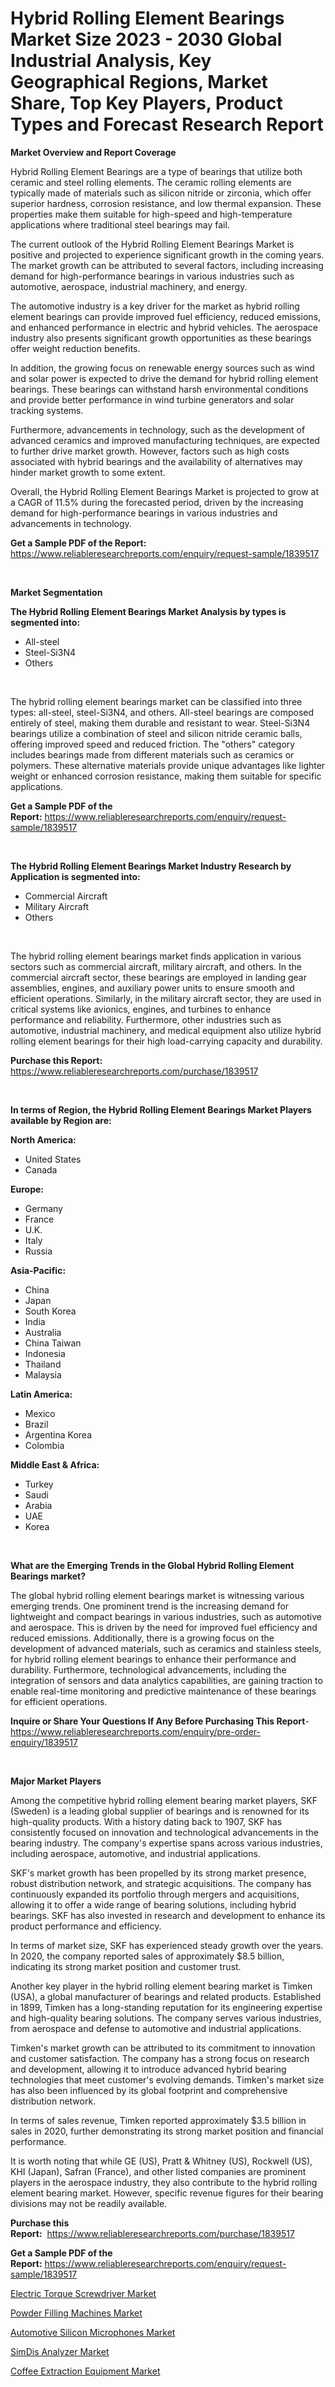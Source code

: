 <p><h1>Hybrid Rolling Element Bearings Market Size 2023 - 2030 Global Industrial Analysis, Key Geographical Regions, Market Share, Top Key Players, Product Types and Forecast Research Report</h1></p><p><strong>Market Overview and Report Coverage</strong></p>
<p><p>Hybrid Rolling Element Bearings are a type of bearings that utilize both ceramic and steel rolling elements. The ceramic rolling elements are typically made of materials such as silicon nitride or zirconia, which offer superior hardness, corrosion resistance, and low thermal expansion. These properties make them suitable for high-speed and high-temperature applications where traditional steel bearings may fail.</p><p>The current outlook of the Hybrid Rolling Element Bearings Market is positive and projected to experience significant growth in the coming years. The market growth can be attributed to several factors, including increasing demand for high-performance bearings in various industries such as automotive, aerospace, industrial machinery, and energy.</p><p>The automotive industry is a key driver for the market as hybrid rolling element bearings can provide improved fuel efficiency, reduced emissions, and enhanced performance in electric and hybrid vehicles. The aerospace industry also presents significant growth opportunities as these bearings offer weight reduction benefits.</p><p>In addition, the growing focus on renewable energy sources such as wind and solar power is expected to drive the demand for hybrid rolling element bearings. These bearings can withstand harsh environmental conditions and provide better performance in wind turbine generators and solar tracking systems.</p><p>Furthermore, advancements in technology, such as the development of advanced ceramics and improved manufacturing techniques, are expected to further drive market growth. However, factors such as high costs associated with hybrid bearings and the availability of alternatives may hinder market growth to some extent.</p><p>Overall, the Hybrid Rolling Element Bearings Market is projected to grow at a CAGR of 11.5% during the forecasted period, driven by the increasing demand for high-performance bearings in various industries and advancements in technology.</p></p>
<p><strong>Get a Sample PDF of the Report:</strong> <a href="https://www.reliableresearchreports.com/enquiry/request-sample/1839517">https://www.reliableresearchreports.com/enquiry/request-sample/1839517</a></p>
<p>&nbsp;</p>
<p><strong>Market Segmentation</strong></p>
<p><strong>The Hybrid Rolling Element Bearings Market Analysis by types is segmented into:</strong></p>
<p><ul><li>All-steel</li><li>Steel-Si3N4</li><li>Others</li></ul></p>
<p>&nbsp;</p>
<p><p>The hybrid rolling element bearings market can be classified into three types: all-steel, steel-Si3N4, and others. All-steel bearings are composed entirely of steel, making them durable and resistant to wear. Steel-Si3N4 bearings utilize a combination of steel and silicon nitride ceramic balls, offering improved speed and reduced friction. The "others" category includes bearings made from different materials such as ceramics or polymers. These alternative materials provide unique advantages like lighter weight or enhanced corrosion resistance, making them suitable for specific applications.</p></p>
<p><strong>Get a Sample PDF of the Report:</strong>&nbsp;<a href="https://www.reliableresearchreports.com/enquiry/request-sample/1839517">https://www.reliableresearchreports.com/enquiry/request-sample/1839517</a></p>
<p>&nbsp;</p>
<p><strong>The Hybrid Rolling Element Bearings Market Industry Research by Application is segmented into:</strong></p>
<p><ul><li>Commercial Aircraft</li><li>Military Aircraft</li><li>Others</li></ul></p>
<p>&nbsp;</p>
<p><p>The hybrid rolling element bearings market finds application in various sectors such as commercial aircraft, military aircraft, and others. In the commercial aircraft sector, these bearings are employed in landing gear assemblies, engines, and auxiliary power units to ensure smooth and efficient operations. Similarly, in the military aircraft sector, they are used in critical systems like avionics, engines, and turbines to enhance performance and reliability. Furthermore, other industries such as automotive, industrial machinery, and medical equipment also utilize hybrid rolling element bearings for their high load-carrying capacity and durability.</p></p>
<p><strong>Purchase this Report:</strong>&nbsp; <a href="https://www.reliableresearchreports.com/purchase/1839517">https://www.reliableresearchreports.com/purchase/1839517</a></p>
<p>&nbsp;</p>
<p><strong>In terms of Region, the Hybrid Rolling Element Bearings Market Players available by Region are:</strong></p>
<p>
    <p> <strong> North America: </strong>
        <ul>
            <li>United States</li>
            <li>Canada</li>
        </ul>
        </p> 
    <p> <strong> Europe: </strong>
        <ul>
            <li>Germany</li>
            <li>France</li>
            <li>U.K.</li>
            <li>Italy</li>
            <li>Russia</li>
        </ul>
        </p> 
    <p> <strong> Asia-Pacific: </strong>
        <ul>
            <li>China</li>
            <li>Japan</li>
            <li>South Korea</li>
            <li>India</li>
            <li>Australia</li>
            <li>China Taiwan</li>
            <li>Indonesia</li>
            <li>Thailand</li>
            <li>Malaysia</li>
        </ul>
        </p> 
    <p> <strong> Latin America: </strong>
        <ul>
            <li>Mexico</li>
            <li>Brazil</li>
            <li>Argentina Korea</li>
            <li>Colombia</li>
        </ul>
        </p> 
    <p> <strong> Middle East & Africa: </strong>
        <ul>
            <li>Turkey</li>
            <li>Saudi</li>
            <li>Arabia</li>
            <li>UAE</li>
            <li>Korea</li>
        </ul>
    </p>
    </p>
<p>&nbsp;</p>
<p><strong>What are the Emerging Trends in the Global Hybrid Rolling Element Bearings market?</strong></p>
<p><p>The global hybrid rolling element bearings market is witnessing various emerging trends. One prominent trend is the increasing demand for lightweight and compact bearings in various industries, such as automotive and aerospace. This is driven by the need for improved fuel efficiency and reduced emissions. Additionally, there is a growing focus on the development of advanced materials, such as ceramics and stainless steels, for hybrid rolling element bearings to enhance their performance and durability. Furthermore, technological advancements, including the integration of sensors and data analytics capabilities, are gaining traction to enable real-time monitoring and predictive maintenance of these bearings for efficient operations.</p></p>
<p><strong>Inquire or Share Your Questions If Any Before Purchasing This Report</strong>- <a href="https://www.reliableresearchreports.com/enquiry/pre-order-enquiry/1839517">https://www.reliableresearchreports.com/enquiry/pre-order-enquiry/1839517</a></p>
<p>&nbsp;</p>
<p><strong>Major Market Players</strong></p>
<p><p>Among the competitive hybrid rolling element bearing market players, SKF (Sweden) is a leading global supplier of bearings and is renowned for its high-quality products. With a history dating back to 1907, SKF has consistently focused on innovation and technological advancements in the bearing industry. The company's expertise spans across various industries, including aerospace, automotive, and industrial applications. </p><p>SKF's market growth has been propelled by its strong market presence, robust distribution network, and strategic acquisitions. The company has continuously expanded its portfolio through mergers and acquisitions, allowing it to offer a wide range of bearing solutions, including hybrid bearings. SKF has also invested in research and development to enhance its product performance and efficiency.</p><p>In terms of market size, SKF has experienced steady growth over the years. In 2020, the company reported sales of approximately $8.5 billion, indicating its strong market position and customer trust. </p><p>Another key player in the hybrid rolling element bearing market is Timken (USA), a global manufacturer of bearings and related products. Established in 1899, Timken has a long-standing reputation for its engineering expertise and high-quality bearing solutions. The company serves various industries, from aerospace and defense to automotive and industrial applications.</p><p>Timken's market growth can be attributed to its commitment to innovation and customer satisfaction. The company has a strong focus on research and development, allowing it to introduce advanced hybrid bearing technologies that meet customer's evolving demands. Timken's market size has also been influenced by its global footprint and comprehensive distribution network.</p><p>In terms of sales revenue, Timken reported approximately $3.5 billion in sales in 2020, further demonstrating its strong market position and financial performance.</p><p>It is worth noting that while GE (US), Pratt & Whitney (US), Rockwell (US), KHI (Japan), Safran (France), and other listed companies are prominent players in the aerospace industry, they also contribute to the hybrid rolling element bearing market. However, specific revenue figures for their bearing divisions may not be readily available.</p></p>
<p><strong>Purchase this Report:</strong>&nbsp;&nbsp;<a href="https://www.reliableresearchreports.com/purchase/1839517">https://www.reliableresearchreports.com/purchase/1839517</a></p>
<p></p>
<p><strong>Get a Sample PDF of the Report:</strong>&nbsp;<a href="https://www.reliableresearchreports.com/enquiry/request-sample/1839517">https://www.reliableresearchreports.com/enquiry/request-sample/1839517</a></p>
<p><p><a href="https://medium.com/@eloisadavis6326/electric-torque-screwdriver-market-outlook-industry-overview-and-forecast-2023-to-2030-30854cf22418">Electric Torque Screwdriver Market</a></p><p><a href="https://medium.com/@kavonhansen3626/powder-filling-machines-market-size-reveals-the-best-marketing-channels-in-global-industry-b4435ff941b3">Powder Filling Machines Market</a></p><p><a href="https://github.com/vimar16th/Market-Research-Report-List-1/blob/main/automotive-silicon-microphones-market.md">Automotive Silicon Microphones Market</a></p><p><a href="https://www.linkedin.com/pulse/simdis-analyzer-market-size-share-amp-trends-analysis-report-exgpe/">SimDis Analyzer Market</a></p><p><a href="https://www.linkedin.com/pulse/coffee-extraction-equipment-market-size-share-amp-trends-analysis-zyrle/">Coffee Extraction Equipment Market</a></p></p>